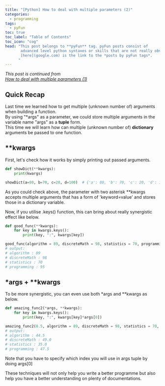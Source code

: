 ```yaml
---
title: "[Python] How to deal with multiple parameters (2)"
categories:
  - programming
tags:
  - pyFun
toc: true
toc_label: "Table of Contents"
toc_icon: "cog"
head: "This post belongs to **pyFun** tag. pyFun posts consist of 
       advanced level python syntaxes or skills that are not really obvious
       [here](google.com) is the link to the *posts by pyFun tags*.
      "
---
```

*This post is continued from  
[How to deal with multiple parameters (1)](https://kimdanny.github.io/programming/python-multiple-args/)*  

## Quick Recap
Last time we learned how to get multiple (unknown number of) arguments when building a function.  
By using "\*args" as a parameter, we could store multiple arguments in the variable name "args" as a **tuple** form.  
This time we will learn how can multiple (unknown number of) **dictionary** arguments be passed to one function.  

## \**kwargs
First, let's check how it works by simply printing out passed arguments.
```python
def showDict(**kwargs):
    print(kwargs)

showDict(a=80, b=70, c=20, d=100)  # {'a': 80, 'b': 70, 'c': 20, 'd': 100}
```
As you could check above, the parameter with two asterisk \**kwargs accepts multiple arguments that has a form of
'keyword=value' and stores those in a dictionary variable.  

Now, if you utilise .keys() function, this can bring about really synergistic effect like below.

```python
def good_func(**kwargs):
    for key in kwargs.keys():
        print(key, ":", kwargs[key])

good_func(algorithm = 89, discreteMath = 98, statistics = 70, programming = 95)
# output:
# algorithm : 89
# discreteMath : 98
# statistics : 70
# programming : 95
```

## \*args + \**kwargs
To be more synergistic, you can even use both \*args and \**kwargs as below.  

```python
def amazing_func2(*args, **kwargs):
    for key in kwargs.keys():
        print(key, ":", kwargs[key]*args[0])

amazing_func2(0.5, algorithm = 89, discreteMath = 98, statistics = 70, programming = 95)
# output:
# algorithm : 44.5
# discreteMath : 49.0
# statistics : 35.0
# programming : 47.5
```
Note that you have to specify which index you will use in args tuple by doing args[0]  

These techniques will not only help you write a better programme but also help you have a better understanding on plenty of documentations.
